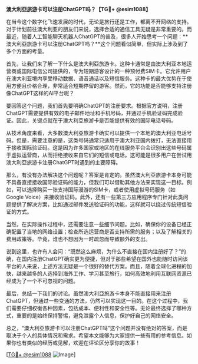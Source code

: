 **澳大利亞旅游卡可以注册ChatGPT吗？【TG💪+ @esim1088】**

在当今这个数字化飞速发展的时代，无论是旅行还是工作，都离不开网络的支持。对于计划前往澳大利亚的朋友们来说，选择合适的通信工具无疑是非常重要的。而最近，随着人工智能聊天机器人ChatGPT的普及，很多人开始思考一个问题：**澳大利亞旅游卡可以注册ChatGPT吗？**这个问题看似简单，但实际上涉及到了多个方面的考量。

首先，让我们来了解一下什么是澳大利亞旅游卡。这种卡通常是由澳大利亚本地运营商或国际电信公司提供的，专为短期游客设计的一种预付费SIM卡。它允许用户在澳大利亚境内享受移动数据、语音通话以及短信服务。这种卡的最大优势在于使用方便且价格合理，非常适合短期停留的游客。然而，它的功能是否能够支持注册像ChatGPT这样的AI平台呢？

要回答这个问题，我们首先要明确ChatGPT的注册要求。根据官方说明，注册ChatGPT需要提供有效的电子邮件地址和手机号码，并通过手机验证码完成验证。因此，关键点就在于澳大利亞旅游卡是否能提供有效的国际电话号码。

从技术角度来看，大多数澳大利亞旅游卡确实可以提供一个本地的澳大利亚电话号码。但是，需要注意的是，这类号码通常只适用于澳大利亚国内拨打，无法直接用于接收国际验证码。这是因为许多国家或地区的在线服务平台会识别出这些号码属于虚拟运营商，从而拒绝接收来自它们的短信或电话。这可能是很多用户在尝试用澳大利亞旅游卡注册ChatGPT时遇到的主要障碍。

那么，有没有办法解决这个问题呢？答案是肯定的。虽然澳大利亞旅游卡本身可能不具备直接接收国际验证码的能力，但我们可以借助其他方法来实现这一目标。例如，可以选择购买一张支持国际漫游的SIM卡，或者使用虚拟号码服务（如Google Voice）来接收验证码。此外，还有一些第三方应用程序专门针对此类问题提供了解决方案，比如通过邮件发送验证码的功能，这样就可以绕过传统短信验证的方式。

当然，在实际操作过程中，还需要注意一些细节问题。比如，确保你的设备已经正确配置了当地的网络设置；检查所选运营商是否支持所需的服务；以及了解相关的费用政策等。毕竟，谁也不想因为一时疏忽而导致额外的支出。

说到这里，也许有人会问：“既然这么麻烦，为什么不直接在国内注册好了？”的确，在国内注册ChatGPT确实更为便捷，但对于那些希望在国外也能随时访问该平台的人来说，上述方法无疑是一个很好的替代方案。而且，随着全球化进程的加快，越来越多的人选择到海外工作、学习甚至旅行，如何高效地利用互联网资源已经成为了一个不可忽视的问题。

最后，总结一下我们的讨论。虽然澳大利亞旅游卡本身不能直接用来注册ChatGPT，但通过一些变通的方法，仍然可以实现这一目的。在这个过程中，我们需要仔细权衡各种因素，包括成本、便利性和安全性等。无论最终选择了哪种方式，重要的是始终保持警惕，避免泄露个人信息，保护好自己的网络安全。

总之，“澳大利亞旅游卡可以注册ChatGPT吗”这个问题并没有绝对的答案，而是取决于个人的具体情况和需求。希望本文能够为大家提供一些有用的参考信息。如果你也有类似的经历或见解，欢迎在评论区分享你的故事！

[[TG💪+ @esim1088](https://t.me/s/esim1088) ![Image](https://i.postimg.cc/4NQfJmqS/Snipaste-2025-05-13-00-14-12.png)]
